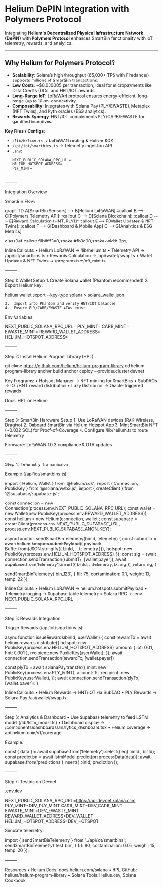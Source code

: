 # Helium DePIN Integration with Polymers Protocol

Integrating **Helium's Decentralized Physical Infrastructure Network (DePIN)** with **Polymers Protocol** enhances SmartBin functionality with IoT telemetry, rewards, and analytics.

---

## Why Helium for Polymers Protocol?

- **Scalability**: Solana’s high throughput (65,000+ TPS with Firedancer) supports millions of SmartBin transactions.
- **Low Costs**: ~$0.000005 per transaction, ideal for micropayments like Data Credits (DCs) and HNT/IOT rewards.
- **Long-Range IoT**: LoRaWAN protocol ensures energy-efficient, long-range (up to 10km) connectivity.
- **Composability**: Integrates with Solana Pay (PLY/EWASTE), Metaplex (NFT Twins), and Pyth oracles (ESG analytics).  
- **Rewards Synergy**: HNT/IOT complements PLY/CARB/EWASTE for gamified incentives.

**Key Files / Configs**:
- `/lib/helium.ts` → LoRaWAN routing & Helium SDK  
- `/api/iot/smartbins.ts` → Telemetry ingestion API  
- `.env`:
  ```env
  NEXT_PUBLIC_SOLANA_RPC_URL=
  HELIUM_HOTSPOT_ADDRESS=
  PLY_MINT=


⸻

Integration Overview

SmartBin Flow:

graph TD
    A[SmartBin Sensors] --> B[Helium LoRaWAN]:::callout
    B --> C[Polymers Telemetry API]:::callout
    C --> D[Solana Blockchain]:::callout
    D --> E[Reward Calculation (HNT, PLY)]:::callout
    E --> F[Wallet Updates & NFT Twins]:::callout
    F --> G[Dashboard & Mobile App]
    C --> G[Analytics & ESG Metrics]

classDef callout fill:#fff3e0,stroke:#fb8c00,stroke-width:2px;

Inline Callouts:
	•	Helium LoRaWAN → /lib/helium.ts
	•	Telemetry API → /api/iot/smartbins.ts
	•	Rewards Calculation → /api/wallet/swap.ts
	•	Wallet Updates & NFT Twins → /programs/src/nft_mint.ts

⸻

Step 1: Wallet Setup
	1.	Create Solana wallet (Phantom recommended)
	2.	Export Helium key:

helium wallet export --key-type solana > solana_wallet.json

	3.	Import into Phantom and verify HNT/IOT balances
	4.	Ensure PLY/CARB/EWASTE ATAs exist

Env Variables:

NEXT_PUBLIC_SOLANA_RPC_URL=
PLY_MINT=
CARB_MINT=
EWASTE_MINT=
REWARD_WALLET_ADDRESS=
HELIUM_HOTSPOT_ADDRESS=


⸻

Step 2: Install Helium Program Library (HPL)

git clone https://github.com/helium/helium-program-library
cd helium-program-library
anchor build
anchor deploy --provider.cluster devnet

Key Programs:
	•	Hotspot Manager → NFT minting for SmartBins
	•	SubDAOs → IOT/HNT reward distribution
	•	Lazy Distributor → Oracle-triggered rewards

Docs: HPL on Helium

⸻

Step 3: SmartBin Hardware Setup
	1.	Use LoRaWAN devices (RAK Wireless, Dragino)
	2.	Onboard SmartBin via Helium Hotspot App
	3.	Mint SmartBin NFT (~0.002 SOL) for Proof-of-Coverage
	4.	Configure /lib/helium.ts to route telemetry

Firmware: LoRaWAN 1.0.3 compliance & OTA updates

⸻

Step 4: Telemetry Transmission

Example (/api/iot/smartbins.ts):

import { Helium, Wallet } from '@helium/sdk';
import { Connection, PublicKey } from '@solana/web3.js';
import { createClient } from '@supabase/supabase-js';

const connection = new Connection(process.env.NEXT_PUBLIC_SOLANA_RPC_URL);
const wallet = new Wallet(new PublicKey(process.env.REWARD_WALLET_ADDRESS));
const helium = new Helium(connection, wallet);
const supabase = createClient(process.env.NEXT_PUBLIC_SUPABASE_URL, process.env.NEXT_PUBLIC_SUPABASE_ANON_KEY);

async function sendSmartBinTelemetry(binId, telemetry) {
  const submitTx = await helium.hotspots.submitPayload({
    payload: Buffer.from(JSON.stringify({ binId, ...telemetry })),
    hotspot: new PublicKey(process.env.HELIUM_HOTSPOT_ADDRESS),
  });
  const sig = await connection.sendTransaction(submitTx, [wallet.payer]);
  await supabase.from('telemetry').insert({ binId, ...telemetry, tx: sig });
  return sig;
}

sendSmartBinTelemetry('bin_123', { fill: 75, contamination: 0.1, weight: 10, temp: 22 });

Inline Callouts:
	•	Helium LoRaWAN → helium.hotspots.submitPayload
	•	Telemetry logging → Supabase table telemetry
	•	Solana RPC → .env NEXT_PUBLIC_SOLANA_RPC_URL

⸻

Step 5: Rewards Integration

Trigger Rewards (/api/iot/smartbins.ts):

async function issueRewards(binId, userWallet) {
  const rewardTx = await helium.rewards.distribute({
    hotspot: new PublicKey(process.env.HELIUM_HOTSPOT_ADDRESS),
    amount: { iot: 0.01, hnt: 0.001 },
    recipient: new PublicKey(userWallet),
  });
  await connection.sendTransaction(rewardTx, [wallet.payer]);

  const plyTx = await solanaPay.transfer({
    mint: new PublicKey(process.env.PLY_MINT),
    amount: 10,
    recipient: new PublicKey(userWallet),
  });
  await connection.sendTransaction(plyTx, [wallet.payer]);
}

Inline Callouts:
	•	Helium Rewards → HNT/IOT via SubDAO
	•	PLY Rewards → Solana Pay /api/wallet/swap.ts

⸻

Step 6: Analytics & Dashboard
	•	Use Supabase telemetry to feed LSTM model (/lib/lstm_model.ts)
	•	Dashboard display → /components/dashboards/analytics_dashboard.tsx
	•	Helium coverage → api.helium.com/v1/coverage

Example:

const { data } = await supabase.from('telemetry').select().eq('binId', binId);
const prediction = await lstmModel.predict(preprocessData(data));
await supabase.from('predictions').insert({ binId, prediction });


⸻

Step 7: Testing on Devnet

.env.dev

NEXT_PUBLIC_SOLANA_RPC_URL=https://api.devnet.solana.com
PLY_MINT=DEV_PLY_MINT
CARB_MINT=DEV_CARB_MINT
EWASTE_MINT=DEV_EWASTE_MINT
REWARD_WALLET_ADDRESS=DEV_WALLET
HELIUM_HOTSPOT_ADDRESS=DEV_HOTSPOT

Simulate telemetry:

import { sendSmartBinTelemetry } from '../api/iot/smartbins';
sendSmartBinTelemetry('test_bin', { fill: 80, contamination: 0.05, weight: 15, temp: 20 });


⸻

Resources
	•	Helium Docs: docs.helium.com/solana
	•	HPL GitHub: helium/helium-program-library
	•	Solana Tools: Helius.dev, Solana Cookbook
